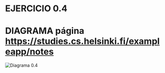 # EJERCICIO 0.4
# DIAGRAMA página https://studies.cs.helsinki.fi/exampleapp/notes

![Diagrama 0.4](./imagenes/part0ex0.4Helsinki.png)

